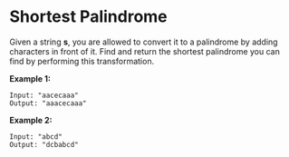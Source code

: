 # Shortest Palindrome

Given a string __s__, you are allowed to convert it to a palindrome by adding characters in front of it. Find and return the shortest palindrome you can find by performing this transformation.

__Example 1:__

```
Input: "aacecaaa"
Output: "aaacecaaa"

```

__Example 2:__

```
Input: "abcd"
Output: "dcbabcd"
```